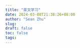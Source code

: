```yaml
---
title: "英文学习"
date: 2024-03-08T21:38:26+08:00
author: "Sean Zhu"
slug:
draft: false
toc: false
tags: 
---
```

